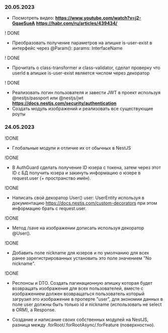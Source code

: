 ### 20.05.2023

- Посмотреть видео:
  **<https://www.youtube.com/watch?v=j2-GqaeSueA>**
  **<https://habr.com/ru/articles/439434/>**

! DONE

- Преобразовать получение параметров на апишке is-user-exist в интерфейс через @Param(): params: InterfaceName

! DONE

- Прочитать о class-transformer и class-validator, сделат проверку что userId в апишке is-user-exist является числом через декоратор

! DONE

- Реализовать логин пользователя и завести JWT в проект используя @nestjs/passport или @nestjs/jwt
  **<https://docs.nestjs.com/security/authentication>**
- Создать модуль изображений и реализовать все существующие роуты

### 24.05.2023

!DONE

- Глобальные модули и отличие их от обычных в NestJS

!DONE

- В AuthGuard сделать получение ID юзера с токена, затем через этот ID с БД получить юзера и закинуть информацию о юзере в request.user (+ пространство имён).

!DONE

- Написать свой декоратор User() user: UserEntity используя в документацию <https://docs.nestjs.com/custom-decorators> при этом информацию брать с request.user.

!DONE

- Метод /save на изображении дописать используя декоратор @User().

!DONE

- Добавить поле nickname для юзеров и по умолчанию для всех ранее зарегистрированных установить это поле значением "No nickname".

!DONE

- Респонсы и DTO. Создать пагинационную апишку которая будет возвращать изображения для всех пользователей, вместе с изображением должен возвращаться пользователь который загрузил это изображение в проперте "user", для экономии данных в поле user должны быть только id и nickname (использовать не select в ORM), а Response.

- Создание и написание своих собственных модулей на NestJS, разница между .forRoot/.forRootAsync/.forFeature (поверхностно).
